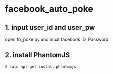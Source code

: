 
# facebook_auto_poke
## 1. input user_id and user_pw
   
open fb_poke.py
and input facebook ID, Password
     
     
## 2. install PhantomJS
```
$ suto apt-get install phantomjs
